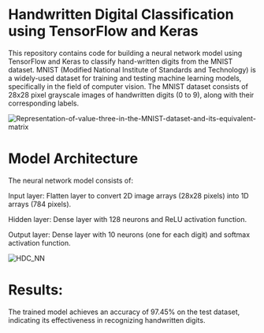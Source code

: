 # Handwritten Digital Classification using TensorFlow and Keras
This repository contains code for building a neural network model using TensorFlow and Keras to classify hand-written digits from the MNIST dataset. MNIST (Modified National Institute of Standards and Technology) is a widely-used dataset for training and testing machine learning models, specifically in the field of computer vision. The MNIST dataset consists of 28x28 pixel grayscale images of handwritten digits (0 to 9), along with their corresponding labels.

![Representation-of-value-three-in-the-MNIST-dataset-and-its-equivalent-matrix](https://github.com/MihirLodaya/Handwritten-Digit-Classification/assets/154822670/3225c083-0ff5-4a32-99fc-b1899ad9dab5)

# Model Architecture
The neural network model consists of:

  Input layer: Flatten layer to convert 2D image arrays (28x28 pixels) into 1D arrays (784 pixels).

  Hidden layer: Dense layer with 128 neurons and ReLU activation function.

  Output layer: Dense layer with 10 neurons (one for each digit) and softmax activation function.

![HDC_NN](https://github.com/MihirLodaya/Handwritten-Digit-Classification/assets/154822670/40d66c70-7a42-4629-a839-2c7ea6cb200a) 

# Results:
The trained model achieves an accuracy of 97.45% on the test dataset, indicating its effectiveness in recognizing handwritten digits.


